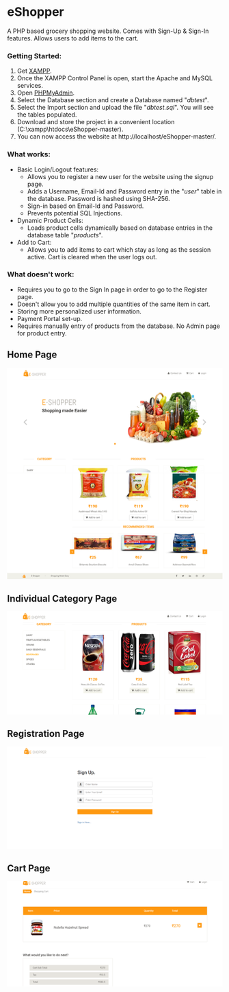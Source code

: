 # eShopper
A PHP based grocery shopping website. Comes with Sign-Up & Sign-In features. Allows users to add items to the cart. 

### Getting Started:
1. Get [XAMPP](https://www.apachefriends.org/index.html).
2. Once the XAMPP Control Panel is open, start the Apache and MySQL services.
3. Open [PHPMyAdmin](http://localhost/phpmyadmin/).
4. Select the Database section and create a Database named "_dbtest_".
5. Select the Import section and upload the file "_dbtest.sql_". You will see the tables populated.
6. Download and store the project in a convenient location (C:\xampp\htdocs\eShopper-master).
7. You can now access the website at http://localhost/eShopper-master/.

### What works:
* Basic Login/Logout features:
  * Allows you to register a new user for the website using the signup page.
  * Adds a Username, Email-Id and Password entry in the "_user_" table in the database. Password is hashed using SHA-256.
  * Sign-in based on Email-Id and Password.
  * Prevents potential SQL Injections.
* Dynamic Product Cells:
  * Loads product cells dynamically based on database entries in the database table "_products_". 
* Add to Cart:
  * Allows you to add items to cart which stay as long as the session active. Cart is cleared when the user logs out.
  
### What doesn't work:
* Requires you to go to the Sign In page in order to go to the Register page.
* Doesn't allow you to add multiple quantities of the same item in cart. 
* Storing more personalized user information.
* Payment Portal set-up.
* Requires manually entry of products from the database. No Admin page for product entry.
 
## Home Page
![alt text](https://github.com/anish391/eShopper/blob/master/screenshots/home1.png)
![alt text](https://github.com/anish391/eShopper/blob/master/screenshots/home3.png)
## Individual Category Page
![alt text](https://github.com/anish391/eShopper/blob/master/screenshots/categorypage.png)
## Registration Page
![alt text](https://github.com/anish391/eShopper/blob/master/screenshots/registerpage.png)
## Cart Page
![alt text](https://github.com/anish391/eShopper/blob/master/screenshots/cart.png)
